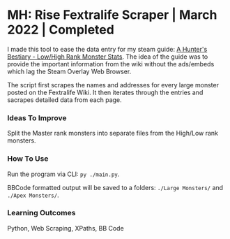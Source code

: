 # MH: Rise Fextralife Scraper | March 2022 | Completed

I made this tool to ease the data entry for my steam guide: [A Hunter's Bestiary - Low/High Rank Monster Stats](https://steamcommunity.com/sharedfiles/filedetails/?id=2732708878). The idea of the guide was to provide the important information from the wiki without the ads/embeds which lag the Steam Overlay Web Browser.

The script first scrapes the names and addresses for every large monster posted on the Fextralife Wiki. It then iterates through the entries and sacrapes detailed data from each page.

### Ideas To Improve

Split the Master rank monsters into separate files from the High/Low rank monsters.

### How To Use

Run the program via CLI: `py ./main.py`.

BBCode formatted output will be saved to a folders: `./Large Monsters/` and `./Apex Monsters/`.

### Learning Outcomes

Python, Web Scraping, XPaths, BB Code